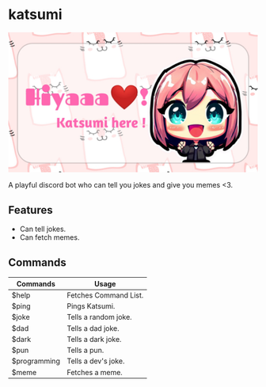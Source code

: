 # katsumi
![katsumi-banner](assets/banner.png)

A playful discord bot who can tell you jokes and give you memes &lt;3.


## Features
- Can tell jokes.
- Can fetch memes.

## Commands

<table><thead><tr><th>Commands</th><th>Usage</th></tr></thead><tbody><tr><td>$help</td><td>Fetches Command List.</td></tr><tr><td>$ping</td><td>Pings Katsumi.</td></tr><tr><td>$joke</td><td>Tells a random joke.</td></tr><tr><td>$dad</td><td>Tells a dad joke.</td></tr><tr><td>$dark</td><td>Tells a dark joke.</td></tr><tr><td>$pun</td><td>Tells a pun.</td></tr><tr><td>$programming</td><td>Tells a dev's joke.</td></tr><tr><td>$meme</td><td>Fetches a meme.</td></tr></tbody></table>
